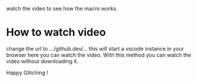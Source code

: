 watch the video to see how the macro works.

# How to watch video

change the url to .../github.dev/... this will start a vscode instance in your browser here you can watch the video. With this method you can watch the video without downloading it.

Happy Glitching !
